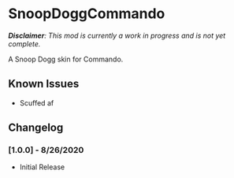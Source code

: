 # SnoopDoggCommando

*__Disclaimer__: This mod is currently a work in progress and is not yet complete.*

A Snoop Dogg skin for Commando.

## Known Issues

- Scuffed af

## Changelog

### [1.0.0] - 8/26/2020

- Initial Release
